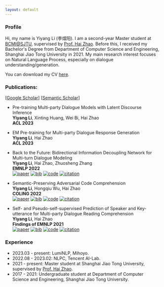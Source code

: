 ```yaml
---
layout: default
---
```


### Profile

Hi, my name is Yiyang Li (李熠阳).
I am a second-year Master student at [BCMI@SJTU](https://bcmi.sjtu.edu.cn/), supervised by [Prof. Hai Zhao](https://bcmi.sjtu.edu.cn/home/zhaohai/). 
Before this, I received my Bachelor's Degree from Department of Computer Science and Engineering, Shanghai Jiao Tong University in 2021.
My main research interest focuses on Natural Language Process, especially on dialogue understanding/generation.

You can download my CV [here](https://github.com/EricLee8/EricLee8.github.io/blob/v2/CV/20230505.pdf).

### Publications:

[[Google Scholar](https://scholar.google.com/citations?user=Q_Wj8HgAAAAJ)] [[Semantic Scholar](https://www.semanticscholar.org/author/Yiyang-Li/2110418724)]

* Pre-training Multi-party Dialogue Models with Latent Discourse Inference <br>
**Yiyang Li**, Xinting Huang, Wei Bi, Hai Zhao <br>
**ACL 2023** <br>

* EM Pre-training for Multi-party Dialogue Response Generation <br>
**Yiyang Li**, Hai Zhao <br>
**ACL 2023** <br>

* Back to the Future: Bidirectional Information Decoupling Network for Multi-turn Dialogue Modeling <br>
**Yiyang Li**, Hai Zhao, Zhuosheng Zhang <br>
**EMNLP 2022** <br>
[![paper](https://img.shields.io/badge/paper-d6d6d6.svg?style=flat-square)](https://www.aclanthology.org/2022.emnlp-main.177.pdf)
[![bib](https://img.shields.io/badge/bib-d6d6d6.svg?style=flat-square)](https://aclanthology.org/2022.emnlp-main.177.bib)
[![code](https://img.shields.io/badge/code-d6d6d6.svg?style=flat-square&logo=github)](https://github.com/EricLee8/BiDeN)
[![citation](https://img.shields.io/badge/dynamic/json?label=citation&query=citationCount&url=https%3A%2F%2Fapi.semanticscholar.org%2Fgraph%2Fv1%2Fpaper%2F7ba28d214d98f2a9c2e37e6cdf294d0d4e2a1e50%3Ffields%3DcitationCount&color=d6d6d6&style=flat-square&logo=semanticscholar)](https://www.semanticscholar.org/paper/Back-to-the-Future%3A-Bidirectional-Information-for-Li-Zhao/7ba28d214d98f2a9c2e37e6cdf294d0d4e2a1e50)

* Semantic-Preserving Adversarial Code Comprehension <br>
**Yiyang Li**, Hongqiu Wu, Hai Zhao <br>
**COLING 2022** <br>
[![paper](https://img.shields.io/badge/paper-d6d6d6.svg?style=flat-square)](https://www.aclanthology.org/2022.coling-1.267.pdf)
[![bib](https://img.shields.io/badge/bib-d6d6d6.svg?style=flat-square)](https://www.aclanthology.org/2022.coling-1.267.bib)
[![code](https://img.shields.io/badge/code-d6d6d6.svg?style=flat-square&logo=github)](https://github.com/EricLee8/SPACE)
[![citation](https://img.shields.io/badge/dynamic/json?label=citation&query=citationCount&url=https%3A%2F%2Fapi.semanticscholar.org%2Fgraph%2Fv1%2Fpaper%2F7ffd5a29349962c6a49a3df2ba6e7b20788669bf%3Ffields%3DcitationCount&color=d6d6d6&style=flat-square&logo=semanticscholar)](https://www.semanticscholar.org/paper/Semantic-Preserving-Adversarial-Code-Comprehension-Li-Wu/7ffd5a29349962c6a49a3df2ba6e7b20788669bf)

* Self- and Pseudo-self-supervised Prediction of Speaker and Key-utterance for Multi-party Dialogue Reading Comprehension <br>
**Yiyang Li**, Hai Zhao <br>
**Findings of EMNLP 2021** <br>
[![paper](https://img.shields.io/badge/paper-d6d6d6.svg?style=flat-square)](https://aclanthology.org/2021.findings-emnlp.176.pdf)
[![bib](https://img.shields.io/badge/bib-d6d6d6.svg?style=flat-square)](https://aclanthology.org/2021.findings-emnlp.176.bib)
[![code](https://img.shields.io/badge/code-d6d6d6.svg?style=flat-square&logo=github)](https://github.com/EricLee8/Multi-party-Dialogue-MRC)
[![citation](https://img.shields.io/badge/dynamic/json?label=citation&query=citationCount&url=https%3A%2F%2Fapi.semanticscholar.org%2Fgraph%2Fv1%2Fpaper%2F53baebc368d2b7943c7c4fd56a3716ccfc472d51%3Ffields%3DcitationCount&color=d6d6d6&style=flat-square&logo=semanticscholar)](https://www.semanticscholar.org/paper/Self-and-Pseudo-self-supervised-Prediction-of-and-Li-Zhao/53baebc368d2b7943c7c4fd56a3716ccfc472d51)


### Experience
* 2023.03 - present: LumiNLP, Mihoyo.
* 2022.08 - 2023.02: NLPC, Tencent AI-Lab.
* 2021 - present: Master student at Shanghai Jiao Tong University, supervised by [Prof. Hai Zhao](https://bcmi.sjtu.edu.cn/home/zhaohai/).
* 2017 - 2021: Undergraduate student at Department of Computer Science and Engineering, Shanghai Jiao Tong University.
